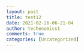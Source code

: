 ```yaml
---
layout: post
title: test12 
date: 2021-02-26-06-21-04
author: techenomics1
comments: true
categories: [Uncategorized]
---
```


